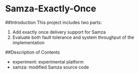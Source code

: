 Samza-Exactly-Once
==================================================

##Introduction
This project includes two parts:
1. Add exactly once delivery support for Samza
2. Evaluate both fault tolerance and system throughput of the implementation

##Description of Contents
* experiment: experimental platform
* samza: modified Samza source code
